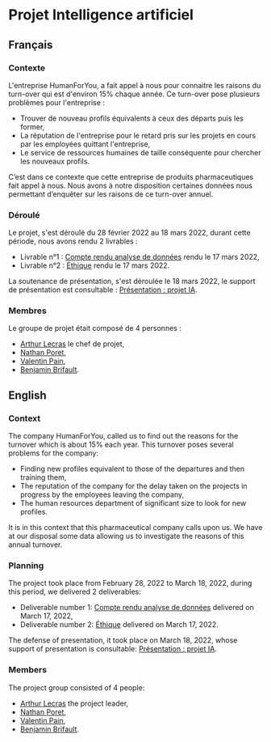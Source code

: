 # Projet Intelligence artificiel
## Français
### Contexte
L'entreprise HumanForYou, a fait appel à nous pour connaitre les raisons du turn-over qui est d'environ 15% chaque année. Ce turn-over pose plusieurs problèmes pour l'entreprise :
- Trouver de nouveau profils équivalents à ceux des départs puis les former,
- La réputation de l'entreprise pour le retard pris sur les projets en cours par les employées quittant l'entreprise,
- Le service de ressources humaines de taille conséquente pour chercher les nouveaux profils.

C’est dans ce contexte que cette entreprise de produits pharmaceutiques fait appel à nous. Nous avons à notre disposition certaines données nous permettant d’enquêter sur les raisons de ce turn-over annuel.

### Déroulé
Le projet, s'est déroulé du 28 février 2022 au 18 mars 2022, durant cette période, nous avons rendu 2 livrables :
- Livrable n°1 : [Compte rendu analyse de données](https://github.com/Scordragours/Projet-IA-A4/blob/master/Groupe%20n%C2%B04%20-%20Livrable%20n%C2%B01%20:%20Compte%20rendu%20analyse%20de%20donn%C3%A9es.pdf) rendu le 17 mars 2022,
- Livrable n°2 : [Éthique](https://github.com/Scordragours/Projet-IA-A4/blob/master/Groupe%20n%C2%B04%20-%20Livrable%20n%C2%B02%20:%20%C3%89thique.pdf) rendu le 17 mars 2022.

La soutenance de présentation, s'est déroulée le 18 mars 2022, le support de présentation est consultable : [Présentation : projet IA](https://github.com/Scordragours/Projet-IA-A4/blob/master/Groupe%20n%C2%B04%20-%20Pr%C3%A9sentation%20:%20Projet%20IA.pdf).

### Membres
Le groupe de projet était composé de 4 personnes :
- [Arthur Lecras](https://www.linkedin.com/in/arthur-lecras/) le chef de projet,
- [Nathan Poret](https://www.linkedin.com/in/nathan-poret-8a66b0193/),
- [Valentin Pain](https://www.linkedin.com/in/valentin-pain-233393196/),
- [Benjamin Brifault](https://www.linkedin.com/in/benjamin-brifault/).

## English
### Context
The company HumanForYou, called us to find out the reasons for the turnover which is about 15% each year. This turnover poses several problems for the company:
- Finding new profiles equivalent to those of the departures and then training them,
- The reputation of the company for the delay taken on the projects in progress by the employees leaving the company,
- The human resources department of significant size to look for new profiles.

It is in this context that this pharmaceutical company calls upon us. We have at our disposal some data allowing us to investigate the reasons of this annual turnover.

### Planning
The project took place from February 28, 2022 to March 18, 2022, during this period, we delivered 2 deliverables:
- Deliverable number 1: [Compte rendu analyse de données](https://github.com/Scordragours/Projet-IA-A4/blob/master/Groupe%20n%C2%B04%20-%20Livrable%20n%C2%B01%20:%20Compte%20rendu%20analyse%20de%20donn%C3%A9es.pdf) delivered on March 17, 2022,
- Deliverable number 2: [Éthique](https://github.com/Scordragours/Projet-IA-A4/blob/master/Groupe%20n%C2%B04%20-%20Livrable%20n%C2%B02%20:%20%C3%89thique.pdf) delivered on March 17, 2022.

The defense of presentation, it took place on March 18, 2022, whose support of presentation is consultable: [Présentation : projet IA](https://github.com/Scordragours/Projet-IA-A4/blob/master/Groupe%20n%C2%B04%20-%20Pr%C3%A9sentation%20:%20Projet%20IA.pdf).

### Members
The project group consisted of 4 people:
- [Arthur Lecras](https://www.linkedin.com/in/arthur-lecras/) the project leader,
- [Nathan Poret](https://www.linkedin.com/in/nathan-poret-8a66b0193/),
- [Valentin Pain](https://www.linkedin.com/in/valentin-pain-233393196/),
- [Benjamin Brifault](https://www.linkedin.com/in/benjamin-brifault/).
